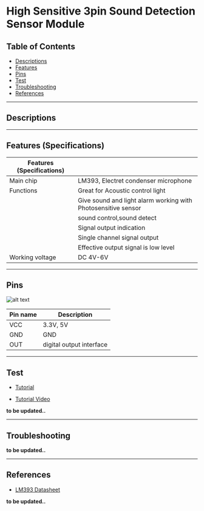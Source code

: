# High Sensitive 3pin Sound Detection Sensor Module

## Table of Contents

-   [Descriptions](#descriptions)
-   [Features](#features)
-   [Pins](#pins)
-   [Test](#test-code)
-   [Troubleshooting](#troubleshooting)
-   [References](#references)

---

## Descriptions

---

## Features (Specifications)

| Features (Specifications) |                                                               |
| ------------------------- | ------------------------------------------------------------- |
| Main chip                 | LM393, Electret condenser microphone                          |
| Functions                 | Great for Acoustic control light                              |
|                           | Give sound and light alarm working with Photosensitive sensor |
|                           | sound control,sound detect                                    |
|                           | Signal output indication                                      |
|                           | Single channel signal output                                  |
|                           | Effective output signal is low level                          |
| Working voltage           | DC 4V-6V                                                      |

---

## Pins

![alt text](https://bit.ly/3d8XzI6 'High Sensitive')

| Pin name | Description              |
| -------- | ------------------------ |
| VCC      | 3.3V, 5V                 |
| GND      | GND                      |
| OUT      | digital output interface |

---

## Test

-   [Tutorial](https://bit.ly/Sound-Sensor)

-   [Tutorial Video](https://www.youtube.com/watch?v=Y_b-3hcm6Jg)

**to be updated..**

---

## Troubleshooting

**to be updated..**

---

## References

-   [LM393 Datasheet](https://bit.ly/2PngwO8)

**to be updated..**
